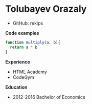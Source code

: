 # Tolubayev Orazaly
* GitHub: rekips

**Code examples**
```javascript
function multiply(a, b){
  return a * b
}
```
**Experience**
* HTML Academy
* CodeGym

**Education**
* 2012-2016 Bachelor of Economics

